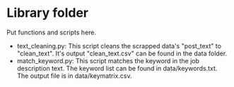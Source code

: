 # Library folder

Put functions and scripts here.

- text_cleaning.py: This script cleans the scrapped data's "post_text" to "clean_text". It's output "clean_text.csv" can be found in the data folder.
- match_keyword.py: This script matches the keyword in the job description text. The keyword list can be found in data/keywords.txt. The output file is in data/keymatrix.csv.
